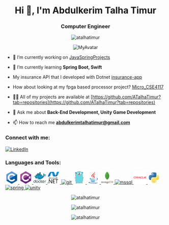 <h1 align="center">Hi 👋, I'm Abdulkerim Talha Timur</h1>
<h3 align="center">Computer Engineer</h3>

<p align="center"> 
  <img src="https://komarev.com/ghpvc/?username=atalhatimur&label=Profile%20views&color=0e75b6&style=flat" alt="atalhatimur" /> 
</p>

<p align="center">
  <img src="https://github.com/user-attachments/assets/48a314ea-07e1-4a94-b072-f8089275bee2" alt="MyAvatar" width="200"/>
</p>

- 🔭 I’m currently working on [JavaSpringProjects](https://github.com/ATalhaTimur/JavaSpringProjects)

- 🌱 I’m currently learning **Spring Boot, Swift**

- My insurance API that I developed with Dotnet [insurance-app](https://github.com/ATalhaTimur/insurance-app)

- How about looking at my fpga based processor project? [Micro_CSE4117](https://github.com/ATalhaTimur/Micro_CSE4117)

- 👨‍💻 All of my projects are available at [https://github.com/ATalhaTimur?tab=repositories](https://github.com/ATalhaTimur?tab=repositories)

- 💬 Ask me about **Back-End Development, Unity Game Development**

- 📫 How to reach me **abdulkerimtalhatimur@gmail.com**

<h3 align="left">Connect with me:</h3>
<p align="left">
  <a href="https://www.linkedin.com/in/abdulkerimtalhatimur/" target="blank">
    <img align="center" src="https://raw.githubusercontent.com/rahuldkjain/github-profile-readme-generator/master/src/images/icons/Social/linked-in-alt.svg" alt="LinkedIn" height="30" width="40" />
  </a>
</p>

<h3 align="left">Languages and Tools:</h3>
<p align="left"> 
  <a href="https://www.cprogramming.com/" target="_blank" rel="noreferrer"> 
    <img src="https://raw.githubusercontent.com/devicons/devicon/master/icons/c/c-original.svg" alt="c" width="40" height="40"/> 
  </a> 
  <a href="https://www.w3schools.com/cs/" target="_blank" rel="noreferrer"> 
    <img src="https://raw.githubusercontent.com/devicons/devicon/master/icons/csharp/csharp-original.svg" alt="csharp" width="40" height="40"/> 
  </a> 
  <a href="https://www.docker.com/" target="_blank" rel="noreferrer"> 
    <img src="https://raw.githubusercontent.com/devicons/devicon/master/icons/docker/docker-original-wordmark.svg" alt="docker" width="40" height="40"/> 
  </a> 
  <a href="https://dotnet.microsoft.com/" target="_blank" rel="noreferrer"> 
    <img src="https://raw.githubusercontent.com/devicons/devicon/master/icons/dot-net/dot-net-original-wordmark.svg" alt="dotnet" width="40" height="40"/> 
  </a> 
  <a href="https://git-scm.com/" target="_blank" rel="noreferrer"> 
    <img src="https://www.vectorlogo.zone/logos/git-scm/git-scm-icon.svg" alt="git" width="40" height="40"/> 
  </a> 
  <a href="https://golang.org" target="_blank" rel="noreferrer"> 
    <img src="https://raw.githubusercontent.com/devicons/devicon/master/icons/go/go-original.svg" alt="go" width="40" height="40"/> 
  </a> 
  <a href="https://www.java.com" target="_blank" rel="noreferrer"> 
    <img src="https://raw.githubusercontent.com/devicons/devicon/master/icons/java/java-original.svg" alt="java" width="40" height="40"/> 
  </a> 
  <a href="https://www.mongodb.com/" target="_blank" rel="noreferrer"> 
    <img src="https://raw.githubusercontent.com/devicons/devicon/master/icons/mongodb/mongodb-original-wordmark.svg" alt="mongodb" width="40" height="40"/> 
  </a> 
  <a href="https://www.microsoft.com/en-us/sql-server" target="_blank" rel="noreferrer"> 
    <img src="https://www.svgrepo.com/show/303229/microsoft-sql-server-logo.svg" alt="mssql" width="40" height="40"/> 
  </a> 
  <a href="https://www.oracle.com/" target="_blank" rel="noreferrer"> 
    <img src="https://raw.githubusercontent.com/devicons/devicon/master/icons/oracle/oracle-original.svg" alt="oracle" width="40" height="40"/> 
  </a> 
  <a href="https://www.python.org" target="_blank" rel="noreferrer"> 
    <img src="https://raw.githubusercontent.com/devicons/devicon/master/icons/python/python-original.svg" alt="python" width="40" height="40"/> 
  </a> 
  <a href="https://spring.io/" target="_blank" rel="noreferrer"> 
    <img src="https://www.vectorlogo.zone/logos/springio/springio-icon.svg" alt="spring" width="40" height="40"/> 
  </a> 
  <a href="https://unity.com/" target="_blank" rel="noreferrer"> 
    <img src="https://www.vectorlogo.zone/logos/unity3d/unity3d-icon.svg" alt="unity" width="40" height="40"/> 
  </a> 
</p>

<p align="center">
  <img src="https://github-readme-stats.vercel.app/api/top-langs?username=atalhatimur&show_icons=true&locale=en&layout=compact" alt="atalhatimur" />
</p>

<p align="center">
  <img src="https://github-readme-stats.vercel.app/api?username=atalhatimur&show_icons=true&locale=en" alt="atalhatimur" />
</p>

<p align="center">
  <img src="https://github-readme-streak-stats.herokuapp.com/?user=atalhatimur&" alt="atalhatimur" />
</p>
